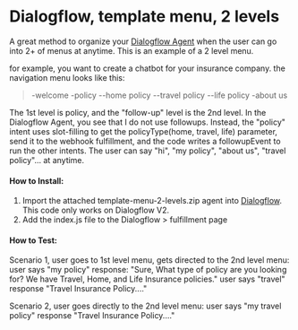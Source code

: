 # Dialogflow, template menu, 2 levels
A great method to organize your [Dialogflow Agent](http://www.dialogflow.com) when the user can go into 2+ of menus at anytime. This is an example of a 2 level menu.

for example, you want to create a chatbot for your insurance company.
the navigation menu looks like this:

> -welcome
> -policy
> --home policy
> --travel policy
> --life policy
> -about us

The 1st level is policy, and the "follow-up" level is the 2nd level. In the Dialogflow Agent, you see that I do not use followups. Instead, the "policy" intent uses slot-filling to get the policyType(home, travel, life) parameter, send it to the webhook fulfillment, and the code writes a followupEvent to run the other intents.
The user can say "hi", "my policy", "about us", "travel policy"... at anytime. 


#### How to Install:
1. Import the attached template-menu-2-levels.zip agent into [Dialogflow](http://www.dialogflow.com). This code only works on Dialogflow V2.
2. Add the index.js file to the Dialogflow > fulfillment page

#### How to Test:
Scenario 1, user goes to 1st level menu, gets directed to the 2nd level menu:
user says "my policy"
response: "Sure, What type of policy are you looking for? We have Travel, Home, and Life Insurance policies."
user says "travel"
response "Travel Insurance Policy...."

Scenario 2, user goes directly to the 2nd level menu:
user says "my travel policy"
response "Travel Insurance Policy...."
